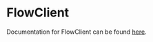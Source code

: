 # FlowClient

Documentation for FlowClient can be found [here](https://flowminder.github.io/FlowKit/components/flowclient).

